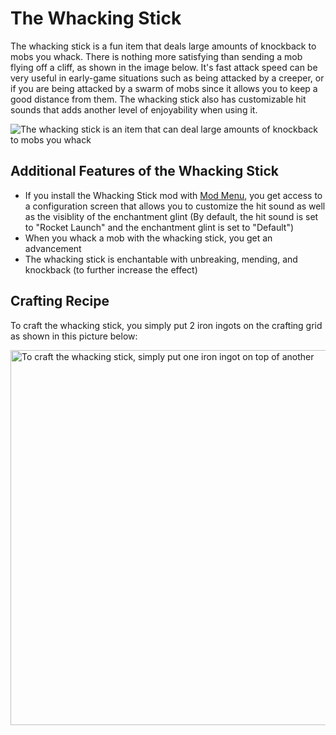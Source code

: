 # The Whacking Stick
The whacking stick is a fun item that deals large amounts of knockback to mobs you whack. There is nothing more satisfying than sending a mob flying off a cliff, as shown in the image below. It's fast attack speed can be very useful in early-game situations such as being attacked by a creeper, or if you are being attacked by a swarm of mobs since it allows you to keep a good distance from them. The whacking stick also has customizable hit sounds that adds another level of enjoyability when using it.

![The whacking stick is an item that can deal large amounts of knockback to mobs you whack](https://cdn.modrinth.com/data/uPfDrXxK/images/23f4160ab0ec94536a5d30c44acb51624937f37f.png)


## Additional Features of the Whacking Stick
- If you install the Whacking Stick mod with [Mod Menu](https://modrinth.com/mod/modmenu), you get access to a configuration screen that allows you to customize the hit sound as well as the visiblity of the enchantment glint (By default, the hit sound is set to "Rocket Launch" and the enchantment glint is set to "Default")
- When you whack a mob with the whacking stick, you get an advancement
- The whacking stick is enchantable with unbreaking, mending, and knockback (to further increase the effect)

## Crafting Recipe
To craft the whacking stick, you simply put 2 iron ingots on the crafting grid as shown in this picture below:

<img src="https://cdn.modrinth.com/data/cached_images/081f46ca9959af9a19a8ef3c071e95232019c83e_0.webp" alt="To craft the whacking stick, simply put one iron ingot on top of another" width="600"/>

